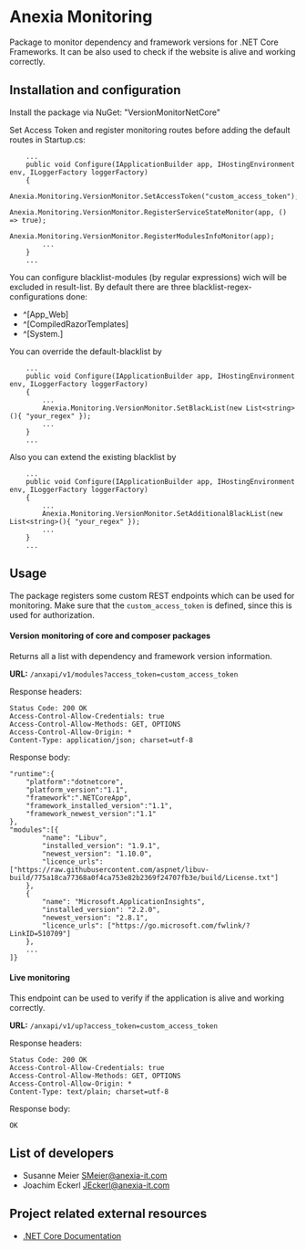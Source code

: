 # Anexia Monitoring

Package to monitor dependency and framework versions for .NET Core Frameworks. It can be also used to check if the website is alive and working correctly.

## Installation and configuration

Install the package via NuGet: "VersionMonitorNetCore"

Set Access Token and register monitoring routes before adding the default routes in Startup.cs:

		...        
        public void Configure(IApplicationBuilder app, IHostingEnvironment env, ILoggerFactory loggerFactory)
        {
            Anexia.Monitoring.VersionMonitor.SetAccessToken("custom_access_token");
            Anexia.Monitoring.VersionMonitor.RegisterServiceStateMonitor(app, () => true);
            Anexia.Monitoring.VersionMonitor.RegisterModulesInfoMonitor(app);
            ...
        }
		...

You can configure blacklist-modules (by regular expressions) wich will be excluded in result-list.
By default there are three blacklist-regex-configurations done:
- ^[App_Web]
- ^[CompiledRazorTemplates]
- ^[System.]

You can override the default-blacklist by

		...        
		public void Configure(IApplicationBuilder app, IHostingEnvironment env, ILoggerFactory loggerFactory)
        {
            ...
            Anexia.Monitoring.VersionMonitor.SetBlackList(new List<string>(){ "your_regex" });
            ...
        }
		...

Also you can extend the existing blacklist by

		...        
		public void Configure(IApplicationBuilder app, IHostingEnvironment env, ILoggerFactory loggerFactory)
        {
            ...
            Anexia.Monitoring.VersionMonitor.SetAdditionalBlackList(new List<string>(){ "your_regex" });
            ...
        }
		...

## Usage

The package registers some custom REST endpoints which can be used for monitoring. Make sure that the `custom_access_token` is defined, since this is used for authorization.

#### Version monitoring of core and composer packages

Returns all a list with dependency and framework version information.

**URL:** `/anxapi/v1/modules?access_token=custom_access_token`

Response headers:

	Status Code: 200 OK
	Access-Control-Allow-Credentials: true
	Access-Control-Allow-Methods: GET, OPTIONS
	Access-Control-Allow-Origin: *
	Content-Type: application/json; charset=utf-8

Response body:

	"runtime":{
		"platform":"dotnetcore",
		"platform_version":"1.1",
		"framework":".NETCoreApp",
		"framework_installed_version":"1.1",
		"framework_newest_version":"1.1"
	},
	"modules":[{
			"name": "Libuv",
			"installed_version": "1.9.1",
			"newest_version": "1.10.0",
			"licence_urls": ["https://raw.githubusercontent.com/aspnet/libuv-build/775a18ca77368a0f4ca753e82b2369f24707fb3e/build/License.txt"]
		},
		{
			"name": "Microsoft.ApplicationInsights",
			"installed_version": "2.2.0",
			"newest_version": "2.8.1",
			"licence_urls": ["https://go.microsoft.com/fwlink/?LinkID=510709"]
		},
		...
	]}

#### Live monitoring

This endpoint can be used to verify if the application is alive and working correctly.

**URL:** `/anxapi/v1/up?access_token=custom_access_token`

Response headers:

	Status Code: 200 OK
	Access-Control-Allow-Credentials: true
	Access-Control-Allow-Methods: GET, OPTIONS
	Access-Control-Allow-Origin: *
	Content-Type: text/plain; charset=utf-8

Response body:

	OK

## List of developers

* Susanne Meier <SMeier@anexia-it.com>
* Joachim Eckerl <JEckerl@anexia-it.com>

## Project related external resources

* [.NET Core Documentation](https://docs.microsoft.com/en-us/dotnet/core/index)
